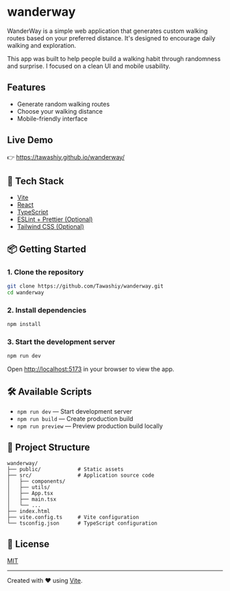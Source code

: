 # wanderway

WanderWay is a simple web application that generates custom walking routes based on your preferred distance.
It's designed to encourage daily walking and exploration.

This app was built to help people build a walking habit through randomness and surprise.
I focused on a clean UI and mobile usability.

## Features

- Generate random walking routes
- Choose your walking distance
- Mobile-friendly interface

## Live Demo

👉 https://tawashiy.github.io/wanderway/

## 🚀 Tech Stack

- [Vite](https://vitejs.dev/)
- [React](https://reactjs.org/)
- [TypeScript](https://www.typescriptlang.org/)
- [ESLint + Prettier (Optional)](https://eslint.org/)
- [Tailwind CSS (Optional)](https://tailwindcss.com/)

## 📦 Getting Started

### 1. Clone the repository

```bash
git clone https://github.com/Tawashiy/wanderway.git
cd wanderway
```

### 2. Install dependencies

```bash
npm install
```

### 3. Start the development server

```bash
npm run dev
```

Open [http://localhost:5173](http://localhost:5173) in your browser to view the app.

## 🛠 Available Scripts

- `npm run dev` — Start development server
- `npm run build` — Create production build
- `npm run preview` — Preview production build locally

## 🧱 Project Structure

```
wanderway/
├── public/            # Static assets
├── src/               # Application source code
│   ├── components/
│   ├── utils/
│   ├── App.tsx
│   ├── main.tsx
│   └── ...
├── index.html
├── vite.config.ts     # Vite configuration
└── tsconfig.json      # TypeScript configuration
```

## 📄 License

[MIT](LICENSE)

---

Created with ❤️ using [Vite](https://vitejs.dev/).

